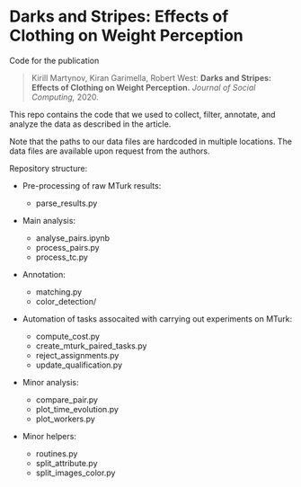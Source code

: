 # Darks and Stripes: Effects of Clothing on Weight Perception

Code for the publication

> Kirill Martynov, Kiran Garimella, Robert West: **Darks and Stripes: Effects of Clothing on Weight Perception.** *Journal of Social Computing,* 2020.

This repo contains the code that we used to collect, filter, annotate, and analyze the data as described in the article.

Note that the paths to our data files are hardcoded in multiple locations. The data files are available upon request from the authors.

Repository structure:

* Pre-processing of raw MTurk results:
    * parse_results.py

* Main analysis:
    * analyse_pairs.ipynb
    * process_pairs.py
    * process_tc.py

* Annotation:
    * matching.py
    * color_detection/

* Automation of tasks assocaited with carrying out experiments on MTurk:
    * compute_cost.py
    * create_mturk_paired_tasks.py
    * reject_assignments.py
    * update_qualification.py

* Minor analysis:
    * compare_pair.py
    * plot_time_evolution.py
    * plot_workers.py

* Minor helpers:
    * routines.py
    * split_attribute.py
    * split_images_color.py
